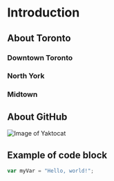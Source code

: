 # Introduction
## About Toronto
### Downtown Toronto
### North York
### Midtown

## About GitHub
![Image of Yaktocat](https://octodex.github.com/images/yaktocat.png)

## Example of code block

``` javascript
var myVar = "Hello, world!";
```
